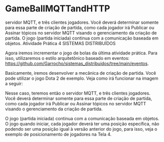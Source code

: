 # GameBallMQTTandHTTP
servidor MQTT, e trẽs clientes jogadores. Você deverá determinar somente para essa parte de criação de partida, como cada jogador irá Publicar ou Assinar tópicos no servidor MQTT visando o gerenciamento da criação de partida.  O jogo (partida iniciada) continua com a comunicação baseada em objetos. 
Atividade Prática 4
SISTEMAS DISTRIBUÍDOS

Agora iremos incrementar o jogo de bolas da última atividade prática. Para isso, utilizaremos o estilo arquitetônico baseado em eventos: https://github.com/Garrocho/sistemas_distribuidos/tree/main/eventos. 

Basicamente, iremos desenvolver a mecânica de criação de partida. Você pode utilizar o jogo Dota 2 de exemplo. Veja como irá funcionar na imagem a seguir:



Nesse caso, teremos então o servidor MQTT, e trẽs clientes jogadores. Você deverá determinar somente para essa parte de criação de partida, como cada jogador irá Publicar ou Assinar tópicos no servidor MQTT visando o gerenciamento da criação de partida.

O jogo (partida iniciada) continua com a comunicação baseada em objetos. O jogo quando iniciar, cada jogador deverá ter uma posição específica, não podendo ser uma posição igual à versão anterior do jogo, para isso, veja o exemplo de posicionamento de jogadores na Tela 4.
